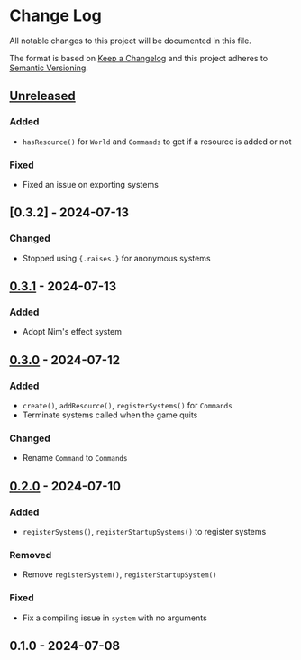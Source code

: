 # Change Log
All notable changes to this project will be documented in this file.

The format is based on [Keep a Changelog](http://keepachangelog.com/)
and this project adheres to [Semantic Versioning](http://semver.org/).

## [Unreleased]
### Added
- `hasResource()` for `World` and `Commands` to get if a resource is added or not
### Fixed
- Fixed an issue on exporting systems

## [0.3.2] - 2024-07-13
### Changed
- Stopped using `{.raises.}` for anonymous systems

## [0.3.1] - 2024-07-13
### Added
- Adopt Nim's effect system

## [0.3.0] - 2024-07-12
### Added
- `create()`, `addResource()`, `registerSystems()` for `Commands`
- Terminate systems called when the game quits

### Changed
- Rename `Command` to `Commands`

## [0.2.0] - 2024-07-10
### Added
- `registerSystems()`, `registerStartupSystems()` to register systems

### Removed
- Remove `registerSystem()`, `registerStartupSystem()`

### Fixed
- Fix a compiling issue in `system` with no arguments

## 0.1.0 - 2024-07-08

[Unreleased]: https://github.com/glassesneo/ecslib/compare/0.3.1...HEAD
[0.3.1]: https://github.com/glassesneo/ecslib/compare/0.3.0...0.3.1
[0.3.0]: https://github.com/glassesneo/ecslib/compare/0.2.0...0.3.0
[0.2.0]: https://github.com/glassesneo/ecslib/compare/0.1.0...0.2.0
